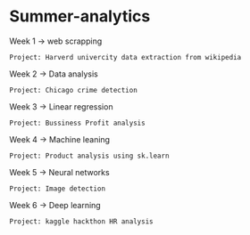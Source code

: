 # Summer-analytics

Week 1 -> web scrapping 
    
    Project: Harverd univercity data extraction from wikipedia
    
    
Week 2 -> Data analysis 
    
    Project: Chicago crime detection
    
    
Week 3 -> Linear regression  
    
    Project: Bussiness Profit analysis 


Week 4 -> Machine leaning  
    
    Project: Product analysis using sk.learn 


Week 5 -> Neural networks  
    
    Project: Image detection


Week 6 -> Deep learning 
    
    Project: kaggle hackthon HR analysis 
